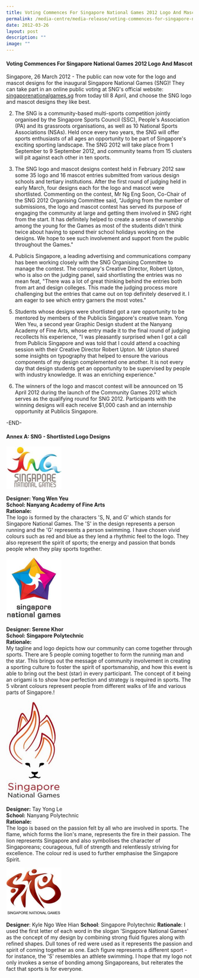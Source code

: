 ```yaml
---
title: Voting Commences For Singapore National Games 2012 Logo And Mascot
permalink: /media-centre/media-release/voting-commences-for-singapore-national-games-2012-logo-and-mascot/
date: 2012-03-26
layout: post
description: ""
image: ""
---
```

#### **Voting Commences For Singapore National Games 2012 Logo And Mascot**

Singapore, 26 March 2012 - The public can now vote for the logo and mascot designs for the inaugural Singapore National Games (SNG)! They can take part in an online public voting at SNG's official website: [singaporenationalgames.sg](singaporenationalgames.sg) from today till 8 April, and choose the SNG logo and mascot designs they like best.

2. The SNG is a community-based multi-sports competition jointly organised by the Singapore Sports Council (SSC), People's Association (PA) and its grassroots organisations, as well as 10 National Sports Associations (NSAs). Held once every two years, the SNG will offer sports enthusiasts of all ages an opportunity to be part of Singapore's exciting sporting landscape. The SNG 2012 will take place from 1 September to 9 September 2012, and community teams from 15 clusters will pit against each other in ten sports.

3. The SNG logo and mascot designs contest held in February 2012 saw some 35 logo and 16 mascot entries submitted from various design schools and tertiary institutions. After the first round of judging held in early March, four designs each for the logo and mascot were shortlisted. Commenting on the contest, Mr Ng Eng Soon, Co-Chair of the SNG 2012 Organising Committee said, "Judging from the number of submissions, the logo and mascot contest has served its purpose of engaging the community at large and getting them involved in SNG right from the start. It has definitely helped to create a sense of ownership among the young for the Games as most of the students didn't think twice about having to spend their school holidays working on the designs. We hope to see such involvement and support from the public throughout the Games."

4. Publicis Singapore, a leading advertising and communications company has been working closely with the SNG Organising Committee to manage the contest. The company's Creative Director, Robert Upton, who is also on the judging panel, said shortlisting the entries was no mean feat, "There was a lot of great thinking behind the entries both from art and design colleges. This made the judging process more challenging but the entries that came out on top definitely deserved it. I am eager to see which entry garners the most votes."

5. Students whose designs were shortlisted got a rare opportunity to be mentored by members of the Publicis Singapore's creative team. Yong Wen Yeu, a second year Graphic Design student at the Nanyang Academy of Fine Arts, whose entry made it to the final round of judging recollects his experience, "I was pleasantly surprised when I got a call from Publicis Singapore and was told that I could attend a coaching session with their Creative Director Robert Upton. Mr Upton shared some insights on typography that helped to ensure the various components of my design complemented one another. It is not every day that design students get an opportunity to be supervised by people with industry knowledge. It was an enriching experience."

6. The winners of the logo and mascot contest will be announced on 15 April 2012 during the launch of the Community Games 2012 which serves as the qualifying round for SNG 2012. Participants with the winning designs will each receive $1,000 cash and an internship opportunity at Publicis Singapore.

-END-

#### **Annex A: SNG - Shortlisted Logo Designs**

<img src="/images/Media%20Centre/Media%20Release/2012/Mar/nafa_logo.gif" style="width: 150px"  />

**Designer: Yong Wen Yeu  
School: Nanyang Academy of Fine Arts  
Rationale:**  
The logo is formed by the characters 'S, N, and G' which stands for Singapore National Games. The 'S' in the design represents a person running and the 'G' represents a person swimming. I have chosen vivid colours such as red and blue as they lend a rhythmic feel to the logo. They also represent the spirit of sports; the energy and passion that bonds people when they play sports together.

<img src="/images/Media%20Centre/Media%20Release/2012/Mar/sp_logo.gif" style="width: 150px"  />

**Designer: Serene Khor  
School: Singapore Polytechnic  
Rationale:**  
My tagline and logo depicts how our community can come together through sports. There are 5 people coming together to form the running man and the star. This brings out the message of community involvement in creating a sporting culture to foster the spirit of sportsmanship, and how this event is able to bring out the best (star) in every participant. The concept of it being an origami is to show how perfection and strategy is required in sports. The 5 vibrant colours represent people from different walks of life and various parts of Singapore.!

<img src="/images/Media%20Centre/Media%20Release/2012/Mar/NYP_logo.gif" style="width: 150px"  />

**Designer:** Tay Yong Le  
**School:** Nanyang Polytechnic  
**Rationale:**  
The logo is based on the passion felt by all who are involved in sports. The flame, which forms the lion's mane, represents the fire in their passion. The lion represents Singapore and also symbolises the character of Singaporeans; courageous, full of strength and relentlessly striving for excellence. The colour red is used to further emphasise the Singapore Spirit.

<img src="/images/Media%20Centre/Media%20Release/2012/Mar/sp_logo1.gif" style="width: 150px"  />

**Designer**: Kyle Ngo Wee Hian
**School**: Singapore Polytechnic
**Rationale**:
I used the first letter of each word in the slogan 'Singapore National Games' as the concept of my design by combining strong fluid figures along with refined shapes. Dull tones of red were used as it represents the passion and spirit of coming together as one. Each figure represents a different sport - for instance, the 'S' resembles an athlete swimming. I hope that my logo not only invokes a sense of bonding among Singaporeans, but reiterates the fact that sports is for everyone.
